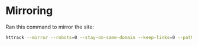 # Mirroring
Ran this command to mirror the site:

```bash
httrack --mirror --robots=0 --stay-on-same-domain --keep-links=0 --path karinskvighotell  http://karinskvighotell.dinstudio.se/ -* +karinskvighotell.dinstudio.se/*
```
